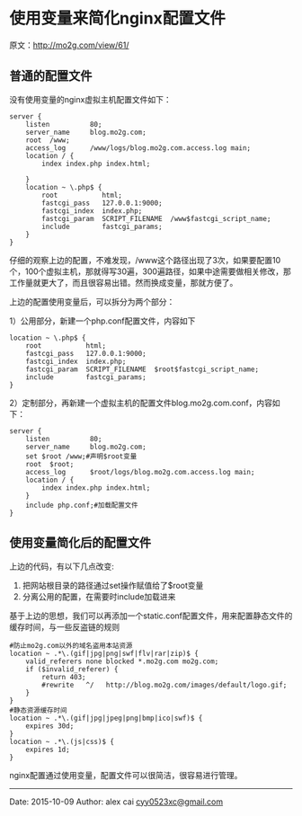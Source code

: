 # 使用变量来简化nginx配置文件

原文：http://mo2g.com/view/61/ 

## 普通的配置文件

没有使用变量的nginx虚拟主机配置文件如下：

```
server {
    listen          80;
    server_name     blog.mo2g.com;
    root  /www;
    access_log      /www/logs/blog.mo2g.com.access.log main;
    location / {
        index index.php index.html;

    }
    location ~ \.php$ {
        root           html;
        fastcgi_pass   127.0.0.1:9000;
        fastcgi_index  index.php;
        fastcgi_param  SCRIPT_FILENAME  /www$fastcgi_script_name;
        include        fastcgi_params;
    }
}
```

仔细的观察上边的配置，不难发现，/www这个路径出现了3次，如果要配置10个，100个虚拟主机，那就得写30遍，300遍路径，如果中途需要做相关修改，那工作量就更大了，而且很容易出错。然而换成变量，那就方便了。

上边的配置使用变量后，可以拆分为两个部分：

1）公用部分，新建一个php.conf配置文件，内容如下

```
location ~ \.php$ {
    root           html;
    fastcgi_pass   127.0.0.1:9000;
    fastcgi_index  index.php;
    fastcgi_param  SCRIPT_FILENAME  $root$fastcgi_script_name;
    include        fastcgi_params;
}
```

2）定制部分，再新建一个虚拟主机的配置文件blog.mo2g.com.conf，内容如下： 

``` 
server {
    listen          80;
    server_name     blog.mo2g.com;
    set $root /www;#声明$root变量
    root  $root;
    access_log      $root/logs/blog.mo2g.com.access.log main;
    location / {
        index index.php index.html;
    }
    include php.conf;#加载配置文件
}
```

## 使用变量简化后的配置文件

上边的代码，有以下几点改变:

1. 把网站根目录的路径通过set操作赋值给了$root变量
2. 分离公用的配置，在需要时include加载进来

基于上边的思想，我们可以再添加一个static.conf配置文件，用来配置静态文件的缓存时间，与一些反盗链的规则

``` 
#防止mo2g.com以外的域名盗用本站资源
location ~ .*\.(gif|jpg|png|swf|flv|rar|zip)$ { 
    valid_referers none blocked *.mo2g.com mo2g.com; 
    if ($invalid_referer) { 
        return 403;
        #rewrite   ^/   http://blog.mo2g.com/images/default/logo.gif; 
    }   
}
#静态资源缓存时间
location ~ .*\.(gif|jpg|jpeg|png|bmp|ico|swf)$ {
    expires 30d;
}
location ~ .*\.(js|css)$ {
    expires 1d; 
}
```

nginx配置通过使用变量，配置文件可以很简洁，很容易进行管理。 


---------

Date: 2015-10-09  Author: alex cai <cyy0523xc@gmail.com>
